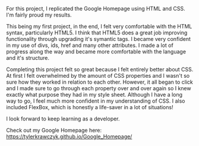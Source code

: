 For this project, I replicated the Google Homepage using HTML and CSS. I'm fairly proud my results.

This being my first project, in the end, I felt very comfortable with the HTML syntax, particularly HTML5. I think that HTML5 does a great job improving functionality through upgrading it's symantic tags. I became very confident in my use of divs, ids, href and many other attributes. I made a lot of progress along the way and became more comfortable with the language and it's structure.

Completing this project felt so great because I felt entirely better about CSS. At first I felt overwhelmed by the amount of CSS properties and I wasn't so sure how they worked in relation to each other. However, it all began to click and I made sure to go through each property over and over again so I knew exactly what purpose they had in my style sheet. Although I have a long way to go, I feel much more confident in my understanding of CSS. I also included FlexBox, which is honestly a life-saver in a lot of situations!

I look forward to keep learning as a developer.

Check out my Google Homepage here: https://tylerkrawczyk.github.io/Google_Homepage/

